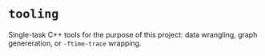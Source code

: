 # `tooling`

Single-task C++ tools for the purpose of this project: data wrangling, graph
genereration, or `-ftime-trace` wrapping.
